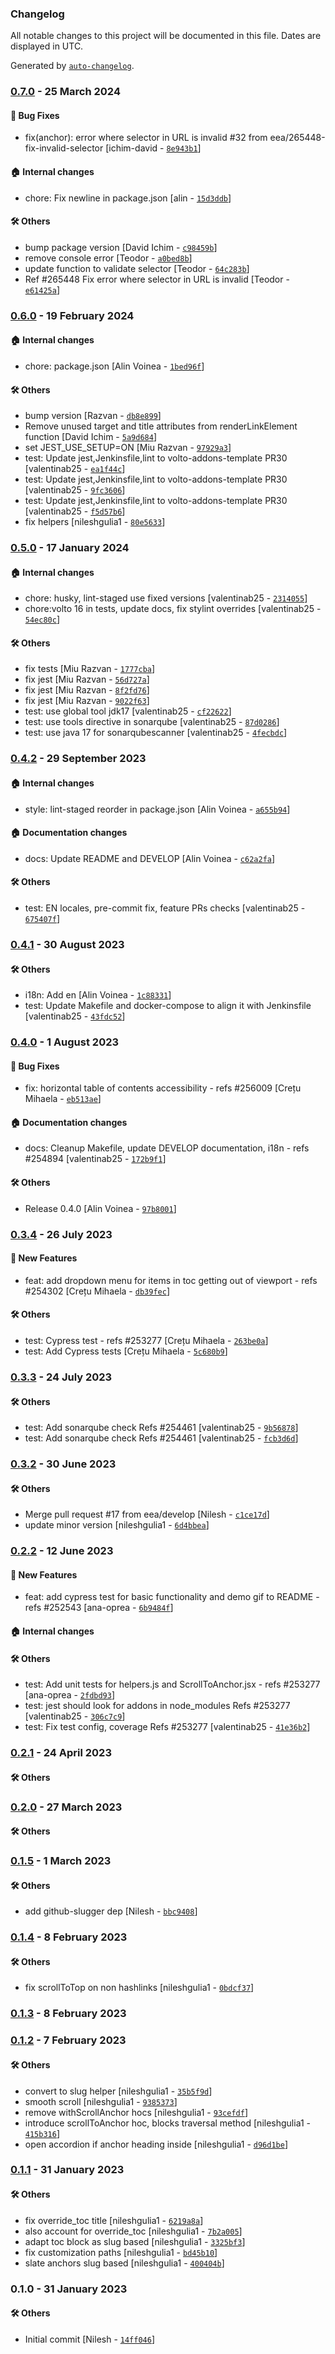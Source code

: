 ### Changelog

All notable changes to this project will be documented in this file. Dates are displayed in UTC.

Generated by [`auto-changelog`](https://github.com/CookPete/auto-changelog).

### [0.7.0](https://github.com/eea/volto-anchors/compare/0.6.0...0.7.0) - 25 March 2024

#### :bug: Bug Fixes

- fix(anchor):  error where selector in URL is invalid #32 from eea/265448-fix-invalid-selector [ichim-david - [`8e943b1`](https://github.com/eea/volto-anchors/commit/8e943b119d7073edd2f2d799489fb47fac596db9)]

#### :house: Internal changes

- chore: Fix newline in package.json [alin - [`15d3ddb`](https://github.com/eea/volto-anchors/commit/15d3ddb7c0a0c339f26002304dc9f2ff9885ca2e)]

#### :hammer_and_wrench: Others

- bump package version [David Ichim - [`c98459b`](https://github.com/eea/volto-anchors/commit/c98459b9347708a266e16f1c547447a51a783092)]
- remove console error [Teodor - [`a0bed8b`](https://github.com/eea/volto-anchors/commit/a0bed8b609fd78f07e2f5b029a332168468c1143)]
- update function to validate selector [Teodor - [`64c283b`](https://github.com/eea/volto-anchors/commit/64c283b48b307f76b0781bfa92f35b40dbdf4bdf)]
- Ref #265448 Fix error where selector in URL is invalid [Teodor - [`e61425a`](https://github.com/eea/volto-anchors/commit/e61425ac3477c75e8185c8c5eea52eae69c7b717)]
### [0.6.0](https://github.com/eea/volto-anchors/compare/0.5.0...0.6.0) - 19 February 2024

#### :house: Internal changes

- chore: package.json [Alin Voinea - [`1bed96f`](https://github.com/eea/volto-anchors/commit/1bed96f3fb4a4a2ad7dd5621822ce9729b4e7683)]

#### :hammer_and_wrench: Others

- bump version [Razvan - [`db8e899`](https://github.com/eea/volto-anchors/commit/db8e899b29c5ffbe5169d867a3a64af5ee663a22)]
- Remove unused target and title attributes from renderLinkElement function [David Ichim - [`5a9d684`](https://github.com/eea/volto-anchors/commit/5a9d684bd468cb44a580758b390007ea2414af52)]
- set JEST_USE_SETUP=ON [Miu Razvan - [`97929a3`](https://github.com/eea/volto-anchors/commit/97929a3a3aae2646edabc5b2d973ff869ccc6413)]
- test: Update jest,Jenkinsfile,lint to volto-addons-template PR30 [valentinab25 - [`ea1f44c`](https://github.com/eea/volto-anchors/commit/ea1f44c9ea68ba37877d9213550ba5c4e4cd841e)]
- test: Update jest,Jenkinsfile,lint to volto-addons-template PR30 [valentinab25 - [`9fc3606`](https://github.com/eea/volto-anchors/commit/9fc360620c0ce329d48815980439dccaa363d31c)]
- test: Update jest,Jenkinsfile,lint to volto-addons-template PR30 [valentinab25 - [`f5d57b6`](https://github.com/eea/volto-anchors/commit/f5d57b697830abba5ed739822dc4379f2a581163)]
- fix helpers [nileshgulia1 - [`80e5633`](https://github.com/eea/volto-anchors/commit/80e5633bff8265d8d6b5eec78831fdb7955dadd0)]
### [0.5.0](https://github.com/eea/volto-anchors/compare/0.4.2...0.5.0) - 17 January 2024

#### :house: Internal changes

- chore: husky, lint-staged use fixed versions [valentinab25 - [`2314055`](https://github.com/eea/volto-anchors/commit/231405579af163056c4dc0aebe5ca9f53358b5bc)]
- chore:volto 16 in tests, update docs, fix stylint overrides [valentinab25 - [`54ec80c`](https://github.com/eea/volto-anchors/commit/54ec80cf8c8314803cdf75863b13125a33461f33)]

#### :hammer_and_wrench: Others

- fix tests [Miu Razvan - [`1777cba`](https://github.com/eea/volto-anchors/commit/1777cba0d12a7828c90a447f6076f5feed8db6b0)]
- fix jest [Miu Razvan - [`56d727a`](https://github.com/eea/volto-anchors/commit/56d727a2d276daa49df0733e66ab0f8b5b163620)]
- fix jest [Miu Razvan - [`8f2fd76`](https://github.com/eea/volto-anchors/commit/8f2fd76d21e59dab6136e59ae054f6ecaa8eb8c8)]
- fix jest [Miu Razvan - [`9022f63`](https://github.com/eea/volto-anchors/commit/9022f6343c3d0d2155128c189ee739fab88c8cc9)]
- test: use global tool jdk17 [valentinab25 - [`cf22622`](https://github.com/eea/volto-anchors/commit/cf226221ba3134e7ad38751ab95a0bda8433b6f0)]
- test: use tools directive in sonarqube [valentinab25 - [`87d0286`](https://github.com/eea/volto-anchors/commit/87d02864bb1f999f9f44b4bf6660aa9b728fb69b)]
- test: use java 17 for sonarqubescanner [valentinab25 - [`4fecbdc`](https://github.com/eea/volto-anchors/commit/4fecbdca6201d1fbe46f2910ddd5ce23d004a55c)]
### [0.4.2](https://github.com/eea/volto-anchors/compare/0.4.1...0.4.2) - 29 September 2023

#### :house: Internal changes

- style: lint-staged reorder in package.json [Alin Voinea - [`a655b94`](https://github.com/eea/volto-anchors/commit/a655b94aeac7aeb63600c0378a3d7d1f48bad5cf)]

#### :house: Documentation changes

- docs: Update README and DEVELOP [Alin Voinea - [`c62a2fa`](https://github.com/eea/volto-anchors/commit/c62a2fa5bc20dc895b467c34a63d5e1c2ebdd69c)]

#### :hammer_and_wrench: Others

- test: EN locales, pre-commit fix, feature PRs checks [valentinab25 - [`675407f`](https://github.com/eea/volto-anchors/commit/675407f2f70ffa2fe65f4a7fecce624e486325f8)]
### [0.4.1](https://github.com/eea/volto-anchors/compare/0.4.0...0.4.1) - 30 August 2023

#### :hammer_and_wrench: Others

- i18n: Add en [Alin Voinea - [`1c88331`](https://github.com/eea/volto-anchors/commit/1c88331eb64f337de340e00df4ba1335558d24b3)]
- test: Update Makefile and docker-compose to align it with Jenkinsfile [valentinab25 - [`43fdc52`](https://github.com/eea/volto-anchors/commit/43fdc52f539ef1151913655ecccc1d9a7641b9fe)]
### [0.4.0](https://github.com/eea/volto-anchors/compare/0.3.4...0.4.0) - 1 August 2023

#### :bug: Bug Fixes

- fix: horizontal table of contents accessibility - refs #256009 [Crețu Mihaela - [`eb513ae`](https://github.com/eea/volto-anchors/commit/eb513aee20606846e78bc6769ccfc4d8c322127f)]

#### :house: Documentation changes

- docs: Cleanup Makefile, update DEVELOP documentation, i18n - refs #254894 [valentinab25 - [`172b9f1`](https://github.com/eea/volto-anchors/commit/172b9f1e6ef58909577d8f2d9e4141c44b333285)]

#### :hammer_and_wrench: Others

- Release 0.4.0 [Alin Voinea - [`97b8001`](https://github.com/eea/volto-anchors/commit/97b8001c5927fba8c1416b516b811deba18d49ad)]
### [0.3.4](https://github.com/eea/volto-anchors/compare/0.3.3...0.3.4) - 26 July 2023

#### :rocket: New Features

- feat: add dropdown menu for items in toc getting out of viewport - refs #254302 [Crețu Mihaela - [`db39fec`](https://github.com/eea/volto-anchors/commit/db39fecb6a07d4c9476b1fc16c3c7cd77f08f3c3)]

#### :hammer_and_wrench: Others

- test: Cypress test - refs #253277 [Crețu Mihaela - [`263be0a`](https://github.com/eea/volto-anchors/commit/263be0af99c60f6cad32381f4d95bdf74bd0e329)]
- test: Add Cypress tests [Crețu Mihaela - [`5c680b9`](https://github.com/eea/volto-anchors/commit/5c680b9866b5779ad4d573f02fdd3d3a95758694)]
### [0.3.3](https://github.com/eea/volto-anchors/compare/0.3.2...0.3.3) - 24 July 2023

#### :hammer_and_wrench: Others

- test: Add sonarqube check Refs #254461 [valentinab25 - [`9b56878`](https://github.com/eea/volto-anchors/commit/9b5687846b49107f5c865dcfdc0c92a5cb680b1d)]
- test: Add sonarqube check Refs #254461 [valentinab25 - [`fcb3d6d`](https://github.com/eea/volto-anchors/commit/fcb3d6df4c9e62a5eb53c91f7cf0d3ff6b192548)]
### [0.3.2](https://github.com/eea/volto-anchors/compare/0.2.2...0.3.2) - 30 June 2023

#### :hammer_and_wrench: Others

- Merge pull request #17 from eea/develop [Nilesh - [`c1ce17d`](https://github.com/eea/volto-anchors/commit/c1ce17d026ec6699040d42d6c80224dca43186d7)]
- update minor version [nileshgulia1 - [`6d4bbea`](https://github.com/eea/volto-anchors/commit/6d4bbeae721c73ec1e602b4f8153775e01cd6331)]
### [0.2.2](https://github.com/eea/volto-anchors/compare/0.2.1...0.2.2) - 12 June 2023

#### :rocket: New Features

- feat: add cypress test for basic functionality and demo gif to README - refs #252543 [ana-oprea - [`6b9484f`](https://github.com/eea/volto-anchors/commit/6b9484fcb1e564bd90dd433e9c3a9fefe695fe23)]

#### :house: Internal changes


#### :hammer_and_wrench: Others

- test: Add unit tests for helpers.js and ScrollToAnchor.jsx - refs #253277 [ana-oprea - [`2fdbd93`](https://github.com/eea/volto-anchors/commit/2fdbd93341d72379583834f1f94dce1463f9b7cd)]
- test: jest should look for addons in node_modules Refs #253277 [valentinab25 - [`306c7c9`](https://github.com/eea/volto-anchors/commit/306c7c934f16b0d3338edf5cbb9b2608c1d37c03)]
- test: Fix test config, coverage Refs #253277 [valentinab25 - [`41e36b2`](https://github.com/eea/volto-anchors/commit/41e36b240f5d4b65fc272593f86e26b6ab6cb044)]
### [0.2.1](https://github.com/eea/volto-anchors/compare/0.2.0...0.2.1) - 24 April 2023

#### :hammer_and_wrench: Others

### [0.2.0](https://github.com/eea/volto-anchors/compare/0.1.5...0.2.0) - 27 March 2023

#### :hammer_and_wrench: Others

### [0.1.5](https://github.com/eea/volto-anchors/compare/0.1.4...0.1.5) - 1 March 2023

#### :hammer_and_wrench: Others

- add github-slugger dep [Nilesh - [`bbc9408`](https://github.com/eea/volto-anchors/commit/bbc940818fdfc240597e5399da6d3c765cd122fb)]
### [0.1.4](https://github.com/eea/volto-anchors/compare/0.1.3...0.1.4) - 8 February 2023

#### :hammer_and_wrench: Others

- fix scrollToTop on non hashlinks [nileshgulia1 - [`0bdcf37`](https://github.com/eea/volto-anchors/commit/0bdcf37fc7aac4bc44245c4ecb4827224c53d337)]
### [0.1.3](https://github.com/eea/volto-anchors/compare/0.1.2...0.1.3) - 8 February 2023

### [0.1.2](https://github.com/eea/volto-anchors/compare/0.1.1...0.1.2) - 7 February 2023

#### :hammer_and_wrench: Others

- convert to slug helper [nileshgulia1 - [`35b5f9d`](https://github.com/eea/volto-anchors/commit/35b5f9d997a6a1d7889b127409b1a48827a3e56a)]
- smooth scroll [nileshgulia1 - [`9385373`](https://github.com/eea/volto-anchors/commit/93853730ba5b6e626c53144163ad595cea45565f)]
- remove withScrollAnchor hocs [nileshgulia1 - [`93cefdf`](https://github.com/eea/volto-anchors/commit/93cefdfb62d518cfdbc7855622e0323c6790d2a8)]
- introduce scrollToAnchor hoc, blocks traversal method [nileshgulia1 - [`415b316`](https://github.com/eea/volto-anchors/commit/415b3165e5856469fefb80f0a06632c159081b26)]
- open accordion if anchor heading inside [nileshgulia1 - [`d96d1be`](https://github.com/eea/volto-anchors/commit/d96d1be5fe7dd9e3b025b0619e1fa9625a8c20fe)]
### [0.1.1](https://github.com/eea/volto-anchors/compare/0.1.0...0.1.1) - 31 January 2023

#### :hammer_and_wrench: Others

- fix override_toc title [nileshgulia1 - [`6219a8a`](https://github.com/eea/volto-anchors/commit/6219a8af774f2afb2f511bee2baef01abbff02c7)]
- also account for override_toc [nileshgulia1 - [`7b2a005`](https://github.com/eea/volto-anchors/commit/7b2a0052d477468e9bd818b87f23edb20599d446)]
- adapt toc block as slug based [nileshgulia1 - [`3325bf3`](https://github.com/eea/volto-anchors/commit/3325bf38eb8d92a5d40c55e6acde94c4ddfe77ce)]
- fix customization paths [nileshgulia1 - [`bd45b10`](https://github.com/eea/volto-anchors/commit/bd45b10c7166545b76688bf55667fb3ee731ad4b)]
- slate anchors slug based [nileshgulia1 - [`400404b`](https://github.com/eea/volto-anchors/commit/400404b91dca817e89cf38a4795392c38d776a4a)]
### 0.1.0 - 31 January 2023

#### :hammer_and_wrench: Others

- Initial commit [Nilesh - [`14ff046`](https://github.com/eea/volto-anchors/commit/14ff046481dbe87aa3174682175f1de64f8b98e0)]
